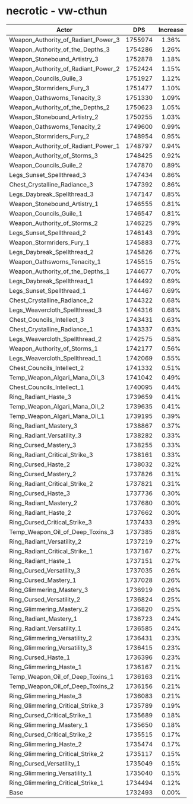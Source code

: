 # necrotic - vw-cthun
| Actor | DPS | Increase |
|---|:---:|:---:|
|Weapon_Authority_of_Radiant_Power_3|1755974|1.36%|
|Weapon_Authority_of_the_Depths_3|1754286|1.26%|
|Weapon_Stonebound_Artistry_3|1752878|1.18%|
|Weapon_Authority_of_Radiant_Power_2|1752424|1.15%|
|Weapon_Councils_Guile_3|1751927|1.12%|
|Weapon_Stormriders_Fury_3|1751477|1.10%|
|Weapon_Oathsworns_Tenacity_3|1751330|1.09%|
|Weapon_Authority_of_the_Depths_2|1750623|1.05%|
|Weapon_Stonebound_Artistry_2|1750255|1.03%|
|Weapon_Oathsworns_Tenacity_2|1749600|0.99%|
|Weapon_Stormriders_Fury_2|1748954|0.95%|
|Weapon_Authority_of_Radiant_Power_1|1748797|0.94%|
|Weapon_Authority_of_Storms_3|1748425|0.92%|
|Weapon_Councils_Guile_2|1747870|0.89%|
|Legs_Sunset_Spellthread_3|1747434|0.86%|
|Chest_Crystalline_Radiance_3|1747392|0.86%|
|Legs_Daybreak_Spellthread_3|1747147|0.85%|
|Weapon_Stonebound_Artistry_1|1746555|0.81%|
|Weapon_Councils_Guile_1|1746547|0.81%|
|Weapon_Authority_of_Storms_2|1746225|0.79%|
|Legs_Sunset_Spellthread_2|1746143|0.79%|
|Weapon_Stormriders_Fury_1|1745883|0.77%|
|Legs_Daybreak_Spellthread_2|1745826|0.77%|
|Weapon_Oathsworns_Tenacity_1|1745515|0.75%|
|Weapon_Authority_of_the_Depths_1|1744677|0.70%|
|Legs_Daybreak_Spellthread_1|1744492|0.69%|
|Legs_Sunset_Spellthread_1|1744467|0.69%|
|Chest_Crystalline_Radiance_2|1744322|0.68%|
|Legs_Weavercloth_Spellthread_3|1744316|0.68%|
|Chest_Councils_Intellect_3|1743431|0.63%|
|Chest_Crystalline_Radiance_1|1743337|0.63%|
|Legs_Weavercloth_Spellthread_2|1742575|0.58%|
|Weapon_Authority_of_Storms_1|1742177|0.56%|
|Legs_Weavercloth_Spellthread_1|1742069|0.55%|
|Chest_Councils_Intellect_2|1741332|0.51%|
|Temp_Weapon_Algari_Mana_Oil_3|1741042|0.49%|
|Chest_Councils_Intellect_1|1740095|0.44%|
|Ring_Radiant_Haste_3|1739659|0.41%|
|Temp_Weapon_Algari_Mana_Oil_2|1739635|0.41%|
|Temp_Weapon_Algari_Mana_Oil_1|1739195|0.39%|
|Ring_Radiant_Mastery_3|1738867|0.37%|
|Ring_Radiant_Versatility_3|1738282|0.33%|
|Ring_Cursed_Mastery_3|1738255|0.33%|
|Ring_Radiant_Critical_Strike_3|1738161|0.33%|
|Ring_Cursed_Haste_2|1738032|0.32%|
|Ring_Cursed_Mastery_2|1737826|0.31%|
|Ring_Radiant_Critical_Strike_2|1737821|0.31%|
|Ring_Cursed_Haste_3|1737736|0.30%|
|Ring_Radiant_Mastery_2|1737680|0.30%|
|Ring_Radiant_Haste_2|1737662|0.30%|
|Ring_Cursed_Critical_Strike_3|1737433|0.29%|
|Temp_Weapon_Oil_of_Deep_Toxins_3|1737385|0.28%|
|Ring_Radiant_Versatility_2|1737219|0.27%|
|Ring_Radiant_Critical_Strike_1|1737167|0.27%|
|Ring_Radiant_Haste_1|1737151|0.27%|
|Ring_Cursed_Versatility_3|1737035|0.26%|
|Ring_Cursed_Mastery_1|1737028|0.26%|
|Ring_Glimmering_Mastery_3|1736919|0.26%|
|Ring_Cursed_Versatility_2|1736824|0.25%|
|Ring_Glimmering_Mastery_2|1736820|0.25%|
|Ring_Radiant_Mastery_1|1736723|0.24%|
|Ring_Radiant_Versatility_1|1736585|0.24%|
|Ring_Glimmering_Versatility_2|1736431|0.23%|
|Ring_Glimmering_Versatility_3|1736415|0.23%|
|Ring_Cursed_Haste_1|1736396|0.23%|
|Ring_Glimmering_Haste_1|1736167|0.21%|
|Temp_Weapon_Oil_of_Deep_Toxins_1|1736163|0.21%|
|Temp_Weapon_Oil_of_Deep_Toxins_2|1736156|0.21%|
|Ring_Glimmering_Haste_3|1736083|0.21%|
|Ring_Glimmering_Critical_Strike_3|1735789|0.19%|
|Ring_Cursed_Critical_Strike_1|1735689|0.18%|
|Ring_Glimmering_Mastery_1|1735650|0.18%|
|Ring_Cursed_Critical_Strike_2|1735515|0.17%|
|Ring_Glimmering_Haste_2|1735474|0.17%|
|Ring_Glimmering_Critical_Strike_2|1735117|0.15%|
|Ring_Cursed_Versatility_1|1735049|0.15%|
|Ring_Glimmering_Versatility_1|1735040|0.15%|
|Ring_Glimmering_Critical_Strike_1|1734494|0.12%|
|Base|1732493|0.00%|
